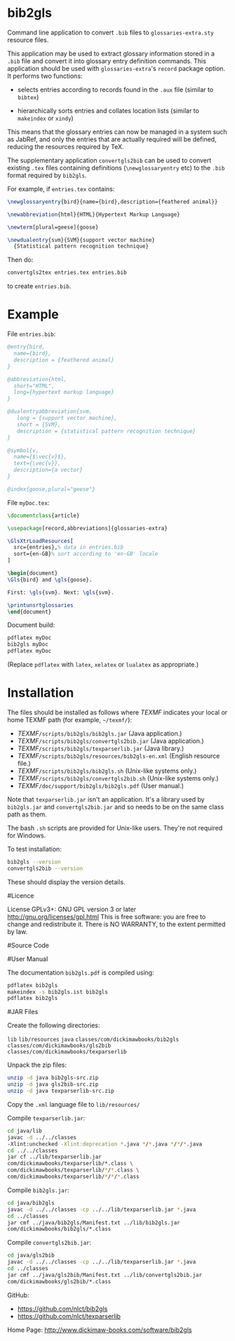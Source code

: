 # bib2gls

Command line application to convert `.bib` files to
`glossaries-extra.sty` resource files.

This application may be used to extract glossary information
stored in a `.bib` file and convert it into glossary entry
definition commands. This application should be used 
with `glossaries-extra`'s `record` package option. It performs
two functions:

  - selects entries according to records found in the `.aux` file
    (similar to `bibtex`)

  - hierarchically sorts entries and collates location lists
    (similar to `makeindex` or `xindy`)

This means that the glossary entries can now be managed
in a system such as JabRef, and only the entries that are
actually required will be defined, reducing the resources
required by TeX.

The supplementary application `convertgls2bib` can be used
to convert existing `.tex` files containing definitions
(`\newglossaryentry` etc) to the `.bib` format
required by `bib2gls`.

For example, if `entries.tex` contains:
```latex
\newglossaryentry{bird}{name={bird},description={feathered animal}}

\newabbreviation{html}{HTML}{Hypertext Markup Language}

\newterm[plural=geese]{goose}

\newdualentry{svm}{SVM}{support vector machine}
  {Statistical pattern recognition technique}
```
Then do:
```bash
convertgls2tex entries.tex entries.bib
```
to create `entries.bib`.

# Example

File `entries.bib`:

```bibtex
@entry{bird,
  name={bird},
  description = {feathered animal}
}

@abbreviation{html,
  short="HTML",
  long={hypertext markup language}
}

@dualentryabbreviation{svm,
   long = {support vector machine},
   short = {SVM},
   description = {statistical pattern recognition technique}
}

@symbol{v,
  name={$\vec{v}$},
  text={\vec{v}},
  description={a vector}
}

@index{goose,plural="geese"}
```

File `myDoc.tex`:

```latex
\documentclass{article}

\usepackage[record,abbreviations]{glossaries-extra}

\GlsXtrLoadResources[
  src={entries},% data in entries.bib
  sort={en-GB}% sort according to 'en-GB' locale
]

\begin{document}
\Gls{bird} and \gls{goose}.

First: \gls{svm}. Next: \gls{svm}.

\printunsrtglossaries
\end{document}
```

Document build:
```bash
pdflatex myDoc
bib2gls myDoc
pdflatex myDoc
```
(Replace `pdflatex` with `latex`, `xelatex` or `lualatex` as
appropriate.)

# Installation

The files should be installed as follows where *TEXMF* indicates
your local or home TEXMF path (for example, `~/texmf/`):

 - *TEXMF*`/scripts/bib2gls/bib2gls.jar` (Java application.)
 - *TEXMF*`/scripts/bib2gls/convertgls2bib.jar` (Java application.)
 - *TEXMF*`/scripts/bib2gls/texparserlib.jar` (Java library.)
 - *TEXMF*`/scripts/bib2gls/resources/bib2gls-en.xml` (English
   resource file.)
 - *TEXMF*`/scripts/bib2gls/bib2gls.sh` (Unix-like systems only.)
 - *TEXMF*`/scripts/bib2gls/convertgls2bib.sh` (Unix-like systems
   only.)
 - *TEXMF*`/doc/support/bib2gls/bib2gls.pdf` (User manual.)

Note that `texparserlib.jar` isn't an application. It's
a library used by `bib2gls.jar` and `convertgls2bib.jar`
and so needs to be on the same class path as them.

The bash `.sh` scripts are provided for Unix-like users.
They're not required for Windows.

To test installation:
```bash
bib2gls --version
convertgls2bib --version
```
These should display the version details.

#Licence

License GPLv3+: GNU GPL version 3 or later
http://gnu.org/licenses/gpl.html
This is free software: you are free to change and redistribute it.
There is NO WARRANTY, to the extent permitted by law.

#Source Code

#User Manual

The documentation `bib2gls.pdf` is compiled using:

```bash
pdflatex bib2gls
makeindex -s bib2gls.ist bib2gls
pdflatex bib2gls
```

#JAR Files

Create the following directories:

`lib`
`lib/resources`
`java`
`classes/com/dickimawbooks/bib2gls`
`classes/com/dickimawbooks/gls2bib`
`classes/com/dickimawbooks/texparserlib`

Unpack the zip files:

```bash
unzip -d java bib2gls-src.zip
unzip -d java gls2bib-src.zip
unzip -d java texparserlib-src.zip
```

Copy the `.xml` language file to `lib/resources/`

Compile `texparserlib.jar`:

```bash
cd java/lib 
javac -d ../../classes
-Xlint:unchecked -Xlint:deprecation *.java */*.java */*/*.java
cd ../../classes 
jar cf ../lib/texparserlib.jar 
com/dickimawbooks/texparserlib/*.class \
com/dickimawbooks/texparserlib/*/*.class \
com/dickimawbooks/texparserlib/*/*/*.class 
```

Compile `bib2gls.jar`:

```bash
cd java/bib2gls
javac -d ../../classes -cp ../../lib/texparserlib.jar *.java
cd ../classes
jar cmf ../java/bib2gls/Manifest.txt ../lib/bib2gls.jar
com/dickimawbooks/bib2gls/*.class
```

Compile `convertgls2bib.jar`:

```bash
cd java/gls2bib
javac -d ../../classes -cp ../../lib/texparserlib.jar *.java
cd ../classes
jar cmf ../java/gls2bib/Manifest.txt ../lib/convertgls2bib.jar
com/dickimawbooks/gls2bib/*.class
```

GitHub:

  - https://github.com/nlct/bib2gls
  - https://github.com/nlct/texparserlib

Home Page: http://www.dickimaw-books.com/software/bib2gls
